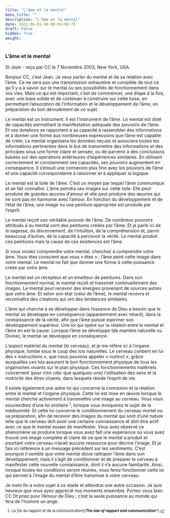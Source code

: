 ```yaml
---
title: "L’âme et le mental"
menu_title: ""
description: "L’âme et le mental"
date: 2022-06-01 06:00:01+00:75
draft: False
hidden: True
weight:
---
```

### L’âme et le mental

St Jean - reçu par CC le 7 Novembre 2003, New York, USA.

Bonjour CC, c’est Jean. Je veux parler du mental et de sa relation avec l’âme. Ce ne sera pas une transmission exhaustive et complète de tout ce qu’il y a à savoir sur le mental ou ses possibilités de fonctionnement dans vos vies. Mais ce qui est important, c’est de commencer, une étape à la fois, avec une base solide et de continuer à construire sur cette base, en permettant l’absorption de l’information et le développement de l’âme, en préparation du bon déroulement de ce sujet.

Le mental est un instrument. Il est l’instrument de l’âme. Le mental est doté de capacités permettant la manifestation adéquate des pouvoirs de l’âme. Et ces dotations se rapportent à sa capacité à rassembler des informations et à donner une forme aux nombreuses expressions que l’âme est capable de créer. Le mental organisera les données reçues et associera toutes les informations pertinentes dans le but de transmettre des informations et des principes sous une forme claire et sensée, ou de parvenir à des conclusions basées sur des opérations antérieures d’expériences similaires. En utilisant correctement et constamment ses capacités, ses pouvoirs augmentent en conséquence. Il s’ensuit une connexion plus fine avec les pouvoirs de l’âme et une capacité correspondante à raisonner et à appliquer la logique.

Le mental est la toile de l’âme. C’est un moyen par lequel l’âme communique et se fait connaître. L’âme peindra ses images sur cette toile. Elle peut produire de grandes œuvres d’amour et elle peut produire des œuvres qui ne sont pas en harmonie avec l’amour. En fonction du développement et de l’état de l’âme, une image ou une peinture appropriée est produite par l’esprit.

Le mental reçoit son véritable pouvoir de l’âme. De nombreux pouvoirs attribués à au mental sont des peintures créées par l’âme. Et je parle ici de la sagesse, du discernement, de l’intuition, de la compréhension et, parmi beaucoup d’autres, de la capacité à percevoir la vérité. Le mental produit ces peintures mais la cause de ces existences est l’âme.

Si vous voulez comprendre votre mental, cherchez à comprendre votre âme. Vous êtes conscient que vous « êtes » ; l’âme peint cette image dans votre mental. Le mental ne fait que donner une forme à cette puissance créée par votre âme.

Le mental est un récepteur et un émetteur de peintures. Dans son fonctionnement normal, le mental reçoit et transmet continuellement des images. Le mental peut recevoir des énergies provenant de sources autres que votre âme. Et selon son état (celui de l’âme), le mental recevra et reconnaîtra des créations qui ont des tendances similaires.

L’âme qui cherche à se développer dans l’essence de Dieu a besoin que le mental se développe en conséquence (apparemment avec retard), dans la connaissance de la vérité, afin que l’âme puisse exprimer son développement supérieur. Une loi qui opère sur la relation entre le mental et l’âme en est la cause. Lorsque l’âme se développe (de manière naturelle ou Divine), le mental se développe en conséquence.

L’aspect matériel du mental (le cerveau), et je me réfère ici à l’organe physique, tombe sous le coup des lois naturelles. Le cerveau contient en lui des « instructions », que nous pouvons appeler « instinct », grâce auxquelles ces lois assurent le bon fonctionnement physique de tous les organismes vivants sur le plan physique. Ces fonctionnements matériels concernent (pour n’en citer que quelques-uns) l’utilisation des sens et la motricité des êtres vivants, dans lesquels réside l’esprit de vie.

Il existe également une autre loi qui concerne la connexion et la relation entre le mental et l’organe physique. Cette loi est mise en œuvre lorsque le mental cherche activement à transmettre une image au cerveau. Vous vous souviendrez d’une loi similaire <sup id="a1">[1](#f1)</sup>, lorsque vous évoquerez le sujet de la médiumnité. Et cette loi concerne le conditionnement du cerveau mortel ou sa préparation, afin de recevoir des images du mental qui sont d’une nature telle que le cerveau doit avoir une certaine connaissance et doit être actif avec ce que le mental essaie de manifester. Vous avez observé ce phénomène se produire lorsque vous avez fait une expérience où vous avez trouvé une image complète et claire de ce que le mental a produit et pourtant votre cerveau n’avait aucune ressource pour décrire l’image. Et je fais ici référence à un message précédent sur les sentiments. C’est pourquoi il semble que votre mental doive rattraper l’âme dans son développement, mais il s’agit de conditionner et de préparer le cerveau à manifester cette nouvelle connaissance, dont il n’a aucune familiarité. Ainsi, lorsque toutes les conditions seront réunies, vous ferez fonctionner cette loi qui permet à l’image du mental d’être transmise à votre cerveau.

Je mets fin à notre sujet à ce stade et attendrai une autre occasion. Je suis heureux que vous ayez apprécié nos moments ensemble. Portez-vous bien CC Dt priez pour l’Amour de Dieu ; c’est la seule puissance au monde qui fera de l’homme un ange.
<small>

1. <large id="f1"> La [loi du rapport et de la communication](*******The law of rapport and communication********).[↩](#a1)
